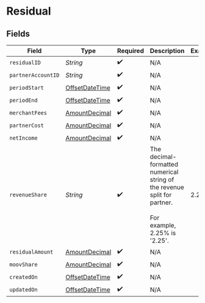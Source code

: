# Residual


## Fields

| Field                                                                                                         | Type                                                                                                          | Required                                                                                                      | Description                                                                                                   | Example                                                                                                       |
| ------------------------------------------------------------------------------------------------------------- | ------------------------------------------------------------------------------------------------------------- | ------------------------------------------------------------------------------------------------------------- | ------------------------------------------------------------------------------------------------------------- | ------------------------------------------------------------------------------------------------------------- |
| `residualID`                                                                                                  | *String*                                                                                                      | :heavy_check_mark:                                                                                            | N/A                                                                                                           |                                                                                                               |
| `partnerAccountID`                                                                                            | *String*                                                                                                      | :heavy_check_mark:                                                                                            | N/A                                                                                                           |                                                                                                               |
| `periodStart`                                                                                                 | [OffsetDateTime](https://docs.oracle.com/javase/8/docs/api/java/time/OffsetDateTime.html)                     | :heavy_check_mark:                                                                                            | N/A                                                                                                           |                                                                                                               |
| `periodEnd`                                                                                                   | [OffsetDateTime](https://docs.oracle.com/javase/8/docs/api/java/time/OffsetDateTime.html)                     | :heavy_check_mark:                                                                                            | N/A                                                                                                           |                                                                                                               |
| `merchantFees`                                                                                                | [AmountDecimal](../../models/components/AmountDecimal.md)                                                     | :heavy_check_mark:                                                                                            | N/A                                                                                                           |                                                                                                               |
| `partnerCost`                                                                                                 | [AmountDecimal](../../models/components/AmountDecimal.md)                                                     | :heavy_check_mark:                                                                                            | N/A                                                                                                           |                                                                                                               |
| `netIncome`                                                                                                   | [AmountDecimal](../../models/components/AmountDecimal.md)                                                     | :heavy_check_mark:                                                                                            | N/A                                                                                                           |                                                                                                               |
| `revenueShare`                                                                                                | *String*                                                                                                      | :heavy_check_mark:                                                                                            |   The decimal-formatted numerical string of the revenue split for partner.<br/>  <br/>  For example, 2.25% is '2.25'. | 2.25                                                                                                          |
| `residualAmount`                                                                                              | [AmountDecimal](../../models/components/AmountDecimal.md)                                                     | :heavy_check_mark:                                                                                            | N/A                                                                                                           |                                                                                                               |
| `moovShare`                                                                                                   | [AmountDecimal](../../models/components/AmountDecimal.md)                                                     | :heavy_check_mark:                                                                                            | N/A                                                                                                           |                                                                                                               |
| `createdOn`                                                                                                   | [OffsetDateTime](https://docs.oracle.com/javase/8/docs/api/java/time/OffsetDateTime.html)                     | :heavy_check_mark:                                                                                            | N/A                                                                                                           |                                                                                                               |
| `updatedOn`                                                                                                   | [OffsetDateTime](https://docs.oracle.com/javase/8/docs/api/java/time/OffsetDateTime.html)                     | :heavy_check_mark:                                                                                            | N/A                                                                                                           |                                                                                                               |